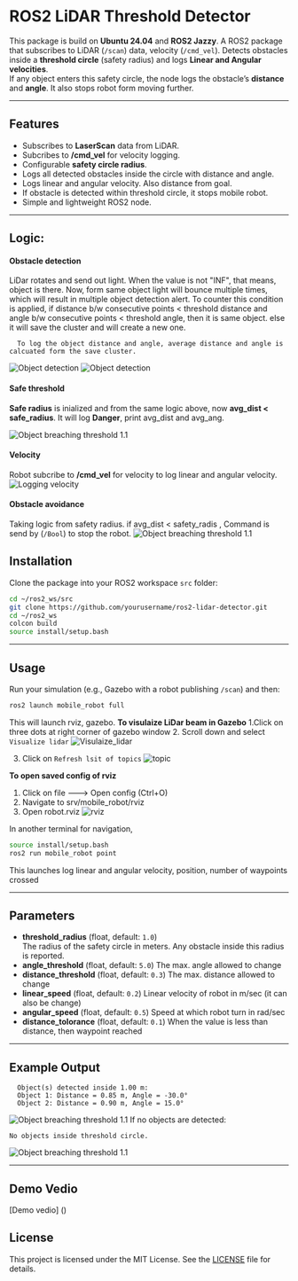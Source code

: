 # ROS2 LiDAR Threshold Detector

This package is build on **Ubuntu 24.04** and **ROS2 Jazzy**.
A ROS2 package that subscribes to LiDAR (`/scan`) data, velocity (`/cmd_vel`). Detects obstacles inside a **threshold circle** (safety radius) and logs **Linear and Angular velocities**.  
If any object enters this safety circle, the node logs the obstacle’s **distance** and **angle**. It also stops robot form moving further. 

---

## Features
- Subscribes to **LaserScan** data from LiDAR.
- Subcribes to **/cmd_vel** for velocity logging. 
- Configurable **safety circle radius**.
- Logs all detected obstacles inside the circle with distance and angle.
- Logs linear and angular velocity. Also distance from goal.
- If obstacle is detected within threshold circle, it stops mobile robot. 
- Simple and lightweight ROS2 node.

---
## Logic:

#### Obstacle detection 
  LiDar rotates and send out light. When the value is not "INF", that means, object is there.
  Now, form same object light will bounce multiple times, which will result in multiple object detection alert. To counter this condition is applied, 
      if distance b/w consecutive points < threshold distance and angle b/w consecutive points < threshold angle, then it is same object. 
      else it will save the cluster and will create a new one. 
      


      To log the object distance and angle, average distance and angle is calcuated form the save cluster. 

  ![Object detection](/screenshots/gazebo_visulation.png)
  ![Object detection](/screenshots/object_detection.png)

#### Safe threshold
  **Safe radius** is inialized and from the same logic above, now **avg_dist < safe_radius**. It will log **Danger**, print avg_dist and avg_ang. 

  ![Object breaching threshold 1.1](/screenshots/warning.png)


#### Velocity 
  Robot subcribe to **/cmd_vel** for velocity to log linear and angular velocity. 
  ![Logging velocity](/screenshots/velocity_log.png)



#### Obstacle avoidance 
  Taking logic from safety radius. 
    if avg_dist < safety_radis , Command is send by (`/Bool`) to stop the robot. 
      ![Object breaching threshold 1.1](/screenshots/safety_radius.png)



## Installation

Clone the package into your ROS2 workspace `src` folder:

```bash
cd ~/ros2_ws/src
git clone https://github.com/yourusername/ros2-lidar-detector.git
cd ~/ros2_ws
colcon build
source install/setup.bash
```


---

## Usage

Run your simulation (e.g., Gazebo with a robot publishing `/scan`) and then:

```bash
ros2 launch mobile_robot full
```
This will launch rviz, gazebo. 
**To visulaize LiDar beam in Gazebo**
1.Click on three dots at right corner of gazebo window
2. Scroll down and select `Visualize lidar`
![Visulaize_lidar](/screenshots/lidar_visual.png)

3. Click on `Refresh lsit of topics`
![topic](/screenshots/topic.png)


**To open saved config of rviz** 
1. Click on file ---> Open config (Ctrl+O)
2. Navigate to srv/mobile_robot/rviz
3. Open robot.rviz
![rviz](/screenshots/rviz.png)

In another terminal for navigation, 
```bash
source install/setup.bash
ros2 run mobile_robot point
```
This launches log linear and angular velocity, position, number of waypoints crossed 

---
## Parameters

- **threshold_radius** (float, default: `1.0`)  
  The radius of the safety circle in meters. Any obstacle inside this radius is reported.
- **angle_threshold** (float, default: `5.0`) 
  The max. angle allowed to change
- **distance_threshold** (float, default: `0.3`)
  The max. distance allowed to change
- **linear_speed** (float, default: `0.2`)
  Linear velocity of robot in m/sec (it can also be change)
- **angular_speed** (float, default: `0.5`)
  Speed at which robot turn in rad/sec
- **distance_tolorance** (float, default: `0.1`)
  When the value is less than distance, then waypoint reached

---

## Example Output

```text
  Object(s) detected inside 1.00 m:
  Object 1: Distance = 0.85 m, Angle = -30.0°
  Object 2: Distance = 0.90 m, Angle = 15.0°
```
![Object breaching threshold 1.1](/screenshots/object_detection.png)
If no objects are detected:

```text
No objects inside threshold circle.
```
![Object breaching threshold 1.1](/screenshots/no_obstacle.png)

---

## Demo Vedio
  [Demo vedio] ()
## License
This project is licensed under the MIT License. See the [LICENSE](LICENSE) file for details.
